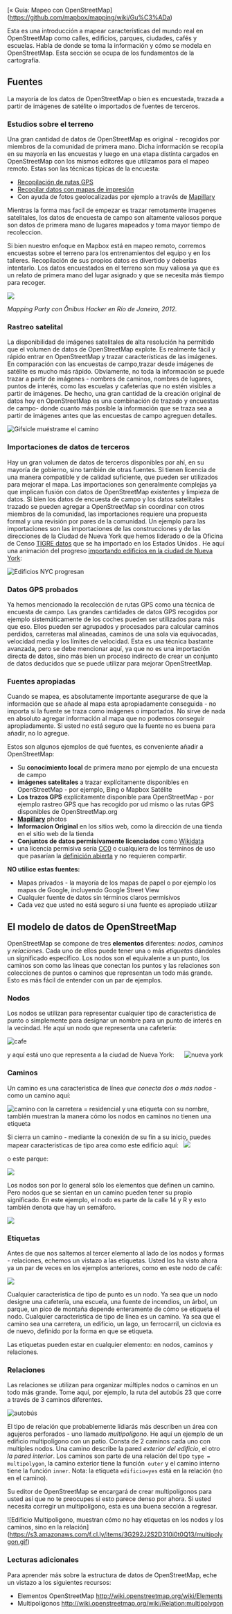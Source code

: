 [« Guía: Mapeo con OpenStreetMap] (https://github.com/mapbox/mapping/wiki/Gu%C3%ADa)

Esta es una introducción a mapear características del mundo real en OpenStreetMap como calles, edificios, parques, ciudades, cafés y escuelas. Habla de donde se toma la información y cómo se modela en OpenStreetMap. Esta sección se ocupa de los fundamentos de la cartografía.

## Fuentes

La mayoría de los datos de OpenStreetMap o bien es encuestada, trazada a partir de imágenes de satélite o importados de fuentes de terceros.

### Estudios sobre el terreno

Una gran cantidad de datos de OpenStreetMap es original - recogidos por miembros de la comunidad de primera mano. Dicha información se recopila en su mayoría en las encuestas y luego en una etapa distinta cargados en OpenStreetMap con los mismos editores que utilizamos para el mapeo remoto. Estas son las técnicas típicas de la encuesta:

- [Recopilación de rutas GPS](http://wiki.openstreetmap.org/wiki/Recording_GPS_tracks)
- [Recopilar datos con mapas de impresión](http://wiki.openstreetmap.org/wiki/Field_Papers)
- Con ayuda de fotos geolocalizadas por ejemplo a través de [Mapillary](https://www.mapillary.com/osm.html)

Mientras la forma mas facil de empezar es trazar remotamente  imagenes satelitales, los datos de encuesta de campo son altamente valiosos porque son datos de primera mano de lugares mapeados y toma mayor tiempo de recoleccion.

Si bien nuestro enfoque en Mapbox está en mapeo remoto, corremos encuestas sobre el terreno para los entrenamientos del equipo y en los talleres. Recopilación de sus propios datos es divertido y deberías intentarlo. Los datos encuestados en el terreno son muy valiosa ya que es un relato de primera mano del lugar asignado y que se necesita más tiempo para recoger.

![](https://s3.amazonaws.com/f.cl.ly/items/3A232p2m053W3W0m2O3f/Untitled.png)

*Mapping Party con Ônibus Hacker en Río de Janeiro, 2012.*

### Rastreo satelital

La disponibilidad de imágenes satelitales de alta resolución ha permitido que el volumen de datos de OpenStreetMap explote. Es realmente  fácil y rápido entrar en OpenStreetMap y trazar características de las imágenes. En comparación con las encuestas de campo,trazar desde  imágenes de satélite es mucho más rápido. Obviamente, no toda la información se puede trazar a partir de imágenes - nombres de caminos, nombres de lugares, puntos de interés, como las escuelas y cafeterías que no estén visibles a partir de imágenes. De hecho, una gran cantidad de la creación original de datos hoy en OpenStreetMap es una combinación de trazado y encuestas de campo- donde cuanto más posible la información que se traza sea  a partir de imágenes antes que las encuestas de campo agreguen detalles.

![Gifsicle muéstrame el camino](https://s3.amazonaws.com/f.cl.ly/items/2Z081j0E3R452O030o3U/smtw.gif)

### Importaciones de datos de terceros

Hay un gran volumen de datos de terceros disponibles por ahí, en su mayoría de gobierno, sino también de otras fuentes. Si tienen licencia de una manera compatible y de calidad suficiente, que pueden ser utilizados para mejorar el mapa. Las importaciones son generalmente complejas ya que implican fusión con datos de OpenStreetMap existentes y limpieza de datos. Si bien los datos de encuesta de campo y los datos satelitales trazado se pueden agregar a OpenStreetMap sin coordinar con otros miembros de la comunidad, las importaciones  requiere una propuesta formal y una revisión por pares de la comunidad. Un ejemplo para las importaciones son las importaciones de las construcciones y de las direcciones de la Ciudad de Nueva York  que hemos liderado o de la Oficina de Censo [TIGRE datos](http://wiki.openstreetmap.org/wiki/TIGER) que se ha importado en los Estados Unidos . He aquí una animación del progreso [importando edificios en la ciudad de Nueva York](https://www.mapbox.com/blog/nyc-buildings-openstreetmap/):

![Edificios NYC progresan](https://i.imgur.com/2kl2ENl.gif)

### Datos GPS probados 

Ya hemos mencionado la recolección de rutas GPS como una técnica de encuesta de campo. Las grandes cantidades de datos GPS recogidos por ejemplo sistemáticamente de los coches pueden ser utilizados para más que eso. Ellos pueden ser agrupados y procesados para calcular caminos perdidos, carreteras mal alineadas, caminos de una sola via equivocadas, velocidad media y los límites de velocidad. Esta es una técnica bastante avanzada, pero se debe mencionar aquí, ya que no es una importación directa de datos, sino más bien un proceso indirecto de crear un conjunto de datos deducidos que se puede utilizar para mejorar OpenStreetMap.

### Fuentes apropiadas

Cuando se mapea, es absolutamente importante asegurarse de que la información que se añade al mapa esta apropiadamente conseguida - no importa si la fuente se traza como imágenes o importados. No sirve de nada en absoluto agregar información al mapa que no podemos conseguir apropiadamente. Si usted no está seguro que la fuente no es buena para añadir, no lo agregue.

Estos son algunos ejemplos de qué fuentes, es conveniente añadir a OpenStreetMap:

- Su **conocimiento local** de primera mano por ejemplo de una encuesta de campo
- **imágenes satelitales** a trazar explícitamente disponibles en OpenStreetMap  - por ejemplo, Bing o Mapbox Satélite
- **Los trazos GPS** explícitamente disponible para OpenStreetMap - por ejemplo rastreo GPS que has recogido por ud mismo o las rutas GPS disponibles de OpenStreetMap.org
- **[Mapillary](http://mapillary.com/)** photos
- **Informacion Original** en los sitios web, como la dirección de una tienda en el sitio web de la tienda
- **Conjuntos de datos permisivamente licenciados** como [Wikidata](http://www.wikidata.org/wiki/Wikidata:Main_Page)
- una licencia permisiva sería [CC0](https://creativecommons.org/publicdomain/zero/1.0/) o cualquiera de los términos de uso que pasarían la [definición abierta](http://opendefinition.org/) y no requieren   compartir.

**NO utilice estas fuentes:**

- Mapas privados - la mayoría de los mapas de papel o por ejemplo los mapas de Google, incluyendo Google Street View
- Cualquier fuente de datos sin términos claros permisivos
- Cada vez que usted no está seguro si una fuente es apropiado utilizar

## El modelo de datos de OpenStreetMap

OpenStreetMap se compone de tres **elementos** diferentes: *nodos*, *caminos* y *relaciones*. Cada uno de ellos puede tener una o más *etiquetas* dándoles un significado específico. Los nodos son el equivalente a un punto, los caminos son como las líneas que conectan los puntos y las relaciones son colecciones de puntos o caminos que representan un todo más grande. Esto es más fácil de entender con un par de ejemplos.

### Nodos 

Los nodos se utilizan para representar cualquier tipo de caracteristica de punto  o simplemente para designar un nombre para un punto de interés en la vecindad. He aquí un nodo que representa una cafetería:

![cafe](https://s3.amazonaws.com/f.cl.ly/items/2W2k3J2L1N1q1u3I3N0Y/Screen%20Shot%202014-12-16%20at%204.01.44%20PM.png)

y aquí está uno que representa a la ciudad de Nueva York:
    
![nueva york](https://s3.amazonaws.com/f.cl.ly/items/0G3O051s0S1M3s110L2o/Screen%20Shot%202014-12-12%20at%207.15.58%20PM.png)

### Caminos

Un camino es una caracteristica de línea *que conecta dos o más nodos* - como un camino aquí:

![camino con la carretera = residencial y una etiqueta con su nombre, también muestran la manera cómo los nodos en caminos  no tienen una etiqueta](https://s3.amazonaws.com/f.cl.ly/items/1F2r0Y0M1c0m0J1c371G/Screen%20Shot%202014-12-12%20at%207.24.55%20PM.png)

Si cierra un camino - mediante la conexión de su fin a su inicio, puedes mapear caracteristicas de tipo area  como este edificio aquí:
 
![](https://s3.amazonaws.com/f.cl.ly/items/1h190m2u0h3N1Q0Q2o1G/Screen%20Shot%202014-12-12%20at%207.28.47%20PM.png)

o este parque:
 
![](https://s3.amazonaws.com/f.cl.ly/items/2z0E1H041j0W0E1m0R2u/Screen%20Shot%202014-12-12%20at%207.31.44%20PM.png)

Los nodos son por lo general sólo los elementos que definen un camino. Pero nodos que se sientan en un camino pueden tener su propio significado. En este ejemplo, el nodo es parte de la calle 14 y R  y esto también denota que hay un semáforo.

![](https://s3.amazonaws.com/f.cl.ly/items/3V262D3F0h1L3J0V2m3B/trafficlight.gif)

### Etiquetas

Antes de que nos saltemos al tercer elemento al lado de los nodos y formas - relaciones, echemos un vistazo a las etiquetas. Usted los ha visto ahora ya un par de veces en los ejemplos anteriores, como en este nodo de café:

![](https://s3.amazonaws.com/f.cl.ly/items/3h0O2m3Y2c120h1M3p0h/Screen%20Shot%202014-12-16%20at%204.01.44%20PM.png)


Cualquier caracteristica de tipo de punto es un nodo. Ya sea que un nodo designe una cafetería, una escuela, una fuente de incendios, un árbol, un parque, un pico de montaña depende enteramente de cómo se etiqueta el nodo. Cualquier caracteristica de tipo de línea es un camino. Ya sea que el camino sea una carretera, un edificio, un lago, un ferrocarril, un ciclovia es de nuevo, definido por la forma en que se etiqueta.

Las etiquetas pueden estar en cualquier elemento: en nodos, caminos y relaciones.

### Relaciones

Las relaciones se utilizan para organizar múltiples nodos o caminos en un todo más grande. Tome aquí, por ejemplo, la ruta del autobús 23 que corre a través de 3 caminos diferentes.

![autobús](https://s3.amazonaws.com/f.cl.ly/items/2J0m3p1O0W1o1o2P3n0O/relations.gif)

El tipo de relación que  probablemente  lidiarás más  describen un área con agujeros perforados  - uno llamado *multipolígono*. He aquí un ejemplo de un edificio multipolígono con un patio. Consta de 2 caminos cada uno con multiples nodos. Una camino  describe la pared *exterior del edificio*, el otro *la pared interior*. Los caminos son parte de una relación del tipo `type = multipolygon`, la camino exterior tiene la función` outer` y el camino interno tiene la función `inner`. Nota: la etiqueta `edificio=yes` está en la relación (no en el camino).

Su editor de OpenStreetMap se encargará de crear multipolígonos para usted así que no te preocupes si esto parece denso por ahora. Si usted necesita  corregir un multipolígono, esta es una buena sección a regresar.

![Edificio Multipoligono, muestran cómo no hay etiquetas en los nodos y los caminos, sino en la relación] (https://s3.amazonaws.com/f.cl.ly/items/3G292J2S2D310i0t0Q13/multipolygon.gif)

### Lecturas adicionales

Para aprender más sobre la estructura de datos de OpenStreetMap, eche un vistazo a los siguientes recursos:

- Elementos OpenStreetMap http://wiki.openstreetmap.org/wiki/Elements
- Multipolígonos http://wiki.openstreetmap.org/wiki/Relation:multipolygon